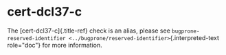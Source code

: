 # cert-dcl37-c

The [cert-dcl37-c]{.title-ref} check is an alias, please see
`bugprone-reserved-identifier <../bugprone/reserved-identifier>`{.interpreted-text
role="doc"} for more information.
